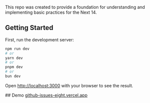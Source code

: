 This repo was created to provide a foundation for understanding and implementing basic practices for the Next 14.

## Getting Started

First, run the development server:

```bash
npm run dev
# or
yarn dev
# or
pnpm dev
# or
bun dev
```

Open [http://localhost:3000](http://localhost:3000) with your browser to see the result.

## Demo
[github-issues-eight.vercel.app](https://github-issues-eight.vercel.app/)